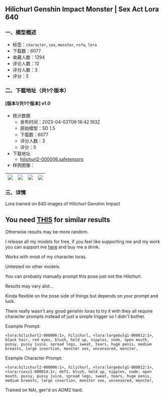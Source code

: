 ## Hilichurl Genshin Impact Monster | Sex Act Lora 640
### 一、模型概述

- 标签：`character`, `sex`, `monster`, `nsfw`, `lora`
- 下载数：6077
- 收藏人数：1294
- 评论人数：12
- 评分人数：3
- 评分：5

### 二、下载地址（共1个版本）

#### [版本1/共1个版本] v1.0

- 统计数据
  - 发布时间：2023-04-03T06:18:42.193Z
  - 原始模型：SD 1.5
  - 下载数：6077
  - 评分人数：3
  - 评分：5
- 下载地址
  - [hilichurl2-000006.safetensors](https://civitai.com/api/download/models/34214)
- 样例图像：

| <img src="https://image.civitai.com/xG1nkqKTMzGDvpLrqFT7WA/59656eab-5b92-45ea-b553-e60fb9c4fa00/width=450/390939.jpeg" /> | <img src="https://image.civitai.com/xG1nkqKTMzGDvpLrqFT7WA/5086e885-ea6b-4008-bacd-050a677d6100/width=450/390952.jpeg" /> | <img src="https://image.civitai.com/xG1nkqKTMzGDvpLrqFT7WA/1e18f9df-7abb-4736-09aa-74e867fc6500/width=450/390951.jpeg" /> | <img src="https://image.civitai.com/xG1nkqKTMzGDvpLrqFT7WA/f6ab6433-2a36-4421-5eae-73d3aa738000/width=450/390949.jpeg" /> |
| ---- | ---- | ---- | ---- |


### 三、详情
<p>Lora trained on 640 images of Hilichurl Genshin Impact</p><h2>You need <a rel="ugc" href="https://civitai.com/models/26342/monster-or-sex-act-lora-79">THIS</a> for similar results</h2><p>Otherwise results may be more random.</p><p></p><p>I release all my models for free, if you feel like supporting me and my work you can support me <a target="_blank" rel="ugc" href="https://www.buymeacoffee.com/Numeratic">here</a> and buy me a drink.</p><p></p><p>Works with most of my character loras.</p><p>Untested on other models.</p><p>You can probably manually prompt this pose just not the Hilichurl.</p><p>Results may vary alot...</p><p>Kinda flexible on the pose side of things but depends on your prompt and luck.</p><p>There really wasn't any good genshin loras to try it with they all require character prompts instead of just a simple trigger so I didn't bother.</p><p>Example Prompt: </p><p><code>&lt;lora:hilichurl2-000006:1&gt;, hilichurl, &lt;lora:largebulg1-000012:1&gt;, black hair, red eyes, blush, held up, nipples, nude, open mouth, pussy, pussy juice, spread legs, sweat, tears, huge penis, medium breasts, large insertion, monster sex, uncensored, monster,</code></p><p></p><p>Example Character Prompt:</p><p><code>&lt;lora:hilichurl2-000006:1&gt;, hilichurl, &lt;lora:largebulg1-000012:1&gt;, &lt;lora:riesz1-000014:1&gt;, def1, blush, held up, nipples, nude, open mouth, pussy, pussy juice, spread legs, sweat, tears, huge penis, medium breasts, large insertion, monster sex, uncensored, monster,</code></p><p></p><p>Trained on NAI, gen'd on AOM2 hard.</p>